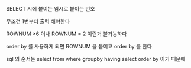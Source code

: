 SELECT 시에 붙이는 임시로 붙이는 번호

무조건 1번부터 출력 해야한다

ROWNUM ≥6 이나 ROWNUM = 2 이런거 불가능하다

order by 를 사용하게 되면 ROWNUM 을 붙이고 order by 를 한다

sql 의 순서는 select from where groupby having select order by 이기 때문에